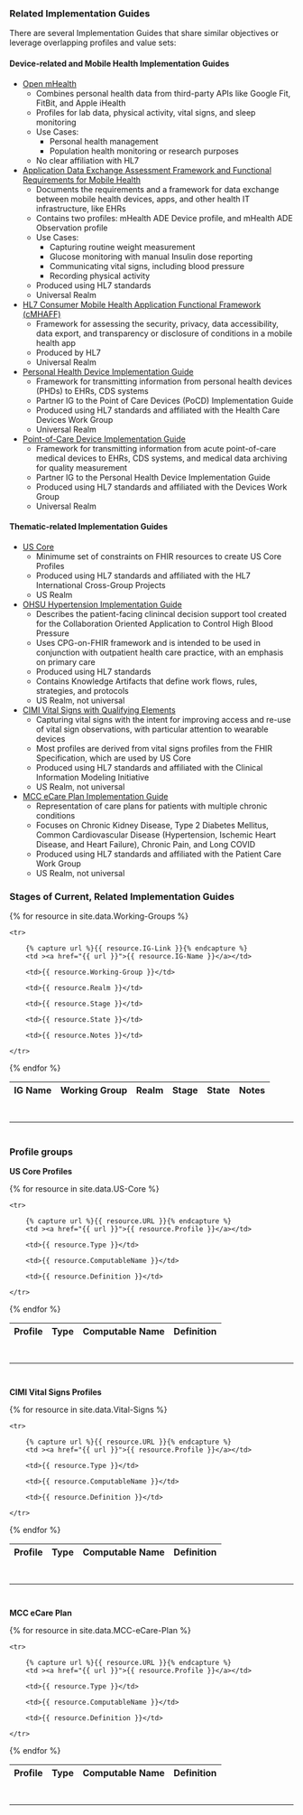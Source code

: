 
### Related Implementation Guides

There are several Implementation Guides that share similar objectives or leverage overlapping profiles and value sets:

#### Device-related and Mobile Health Implementation Guides

- [Open mHealth](https://healthedata1.github.io/mFHIR/#introduction)
    -  Combines personal health data from third-party APIs like Google Fit, FitBit, and Apple iHealth
    -  Profiles for lab data, physical activity, vital signs, and sleep monitoring 
    -  Use Cases:
        - Personal health management
        - Population health monitoring or research purposes 
    - No clear affiliation with HL7
- [Application Data Exchange Assessment Framework and Functional Requirements for Mobile Health](http://hl7.org/fhir/uv/mhealth-framework/history.html)
    - Documents the requirements and a framework for data exchange between mobile health devices, apps, and other health IT infrastructure, like EHRs
    - Contains two profiles: mHealth ADE Device profile, and mHealth ADE Observation profile
    - Use Cases:
        - Capturing routine weight measurement
        - Glucose monitoring with manual Insulin dose reporting
        - Communicating vital signs, including blood pressure
        - Recording physical activity
    - Produced using HL7 standards
    - Universal Realm
- [HL7 Consumer Mobile Health Application Functional Framework (cMHAFF)](https://www.hl7.org/implement/standards/product_brief.cfm?product_id=476)
    - Framework for assessing the security, privacy, data accessibility, data export, and transparency or disclosure of conditions in a mobile health app
    - Produced by HL7
    - Universal Realm
- [Personal Health Device Implementation Guide](http://build.fhir.org/ig/HL7/phd/)
    - Framework for transmitting information from personal health devices (PHDs) to EHRs, CDS systems
    - Partner IG to the Point of Care Devices (PoCD) Implementation Guide
    - Produced using HL7 standards and affiliated with the Health Care Devices Work Group
    - Universal Realm
- [Point-of-Care Device Implementation Guide](http://build.fhir.org/ig/HL7/uv-pocd/)
    - Framework for transmitting information from acute point-of-care medical devices to EHRs, CDS systems, and medical data archiving for quality measurement
    - Partner IG to the Personal Health Device Implementation Guide
    - Produced using HL7 standards and affiliated with the Devices Work Group
    - Universal Realm

#### Thematic-related Implementation Guides

- [US Core](http://build.fhir.org/ig/HL7/US-Core/)
    - Minimume set of constraints on FHIR resources to create US Core Profiles
    - Produced using HL7 standards and affiliated with the HL7 International Cross-Group Projects
    - US Realm
- [OHSU Hypertension Implementation Guide](http://build.fhir.org/ig/OHSUCMP/htnu18ig/)
    - Describes the patient-facing clinincal decision support tool created for the Collaboration Oriented Application to Control High Blood Pressure
    - Uses CPG-on-FHIR framework and is intended to be used in conjunction with outpatient health care practice, with an emphasis on primary care
    - Produced using HL7 standards
    - Contains Knowledge Artifacts that define work flows, rules, strategies, and protocols 
    - US Realm, not universal
- [CIMI Vital Signs with Qualifying Elements ](http://build.fhir.org/ig/HL7/cimi-vital-signs/)
    - Capturing vital signs with the intent for improving access and re-use of vital sign observations, with particular attention to wearable devices
    - Most profiles are derived from vital signs profiles from the FHIR Specification, which are used by US Core
    - Produced using HL7 standards and affiliated with the Clinical Information Modeling Initiative
    - US Realm, not universal
- [MCC eCare Plan Implementation Guide](http://build.fhir.org/ig/HL7/fhir-us-mcc/)
    - Representation of care plans for patients with multiple chronic conditions
    - Focuses on Chronic Kidney Disease, Type 2 Diabetes Mellitus, Common Cardiovascular Disease (Hypertension, Ischemic Heart Disease, and Heart Failure), Chronic Pain, and Long COVID 
    - Produced using HL7 standards and affiliated with the Patient Care Work Group
    - US Realm, not universal

### Stages of Current, Related Implementation Guides

<table class="table">
<thead>
    <tr>
        <th>IG Name</th>
        <th>Working Group</th>
        <th>Realm</th>
        <th>Stage</th>
        <th>State</th>
        <th>Notes</th>
    </tr>
</thead>
<tbody>
{% for resource in site.data.Working-Groups %}

    <tr>

        {% capture url %}{{ resource.IG-Link }}{% endcapture %}
        <td ><a href="{{ url }}">{{ resource.IG-Name }}</a></td>
    
        <td>{{ resource.Working-Group }}</td>

        <td>{{ resource.Realm }}</td>

        <td>{{ resource.Stage }}</td>

        <td>{{ resource.State }}</td>
        
        <td>{{ resource.Notes }}</td>

    </tr>

{% endfor %}
</tbody>
</table>

<hr style="margin-top: 3em; margin-bottom: 3em;">



### Profile groups

**US Core Profiles**

<table class="table">
<thead>
    <tr>
        <th>Profile</th>
        <th>Type</th>
        <th>Computable Name</th>
        <th>Definition</th>
    </tr>
</thead>
<tbody>
{% for resource in site.data.US-Core %}

    <tr>

        {% capture url %}{{ resource.URL }}{% endcapture %}
        <td ><a href="{{ url }}">{{ resource.Profile }}</a></td>
    
        <td>{{ resource.Type }}</td>

        <td>{{ resource.ComputableName }}</td>

        <td>{{ resource.Definition }}</td>

    </tr>

{% endfor %}
</tbody>
</table>

<hr style="margin-top: 3em; margin-bottom: 3em;">


**CIMI Vital Signs Profiles**

<table class="table">
<thead>
    <tr>
        <th>Profile</th>
        <th>Type</th>
        <th>Computable Name</th>
        <th>Definition</th>
    </tr>
</thead>
<tbody>
{% for resource in site.data.Vital-Signs %}

    <tr>

        {% capture url %}{{ resource.URL }}{% endcapture %}
        <td ><a href="{{ url }}">{{ resource.Profile }}</a></td>
    
        <td>{{ resource.Type }}</td>

        <td>{{ resource.ComputableName }}</td>

        <td>{{ resource.Definition }}</td>

    </tr>

{% endfor %}
</tbody>
</table>

<hr style="margin-top: 3em; margin-bottom: 3em;">



**MCC eCare Plan**

<table class="table">
<thead>
    <tr>
        <th>Profile</th>
        <th>Type</th>
        <th>Computable Name</th>
        <th>Definition</th>
    </tr>
</thead>
<tbody>
{% for resource in site.data.MCC-eCare-Plan %}

    <tr>

        {% capture url %}{{ resource.URL }}{% endcapture %}
        <td ><a href="{{ url }}">{{ resource.Profile }}</a></td>
    
        <td>{{ resource.Type }}</td>

        <td>{{ resource.ComputableName }}</td>

        <td>{{ resource.Definition }}</td>

    </tr>

{% endfor %}
</tbody>
</table>

<hr style="margin-top: 3em; margin-bottom: 3em;">



